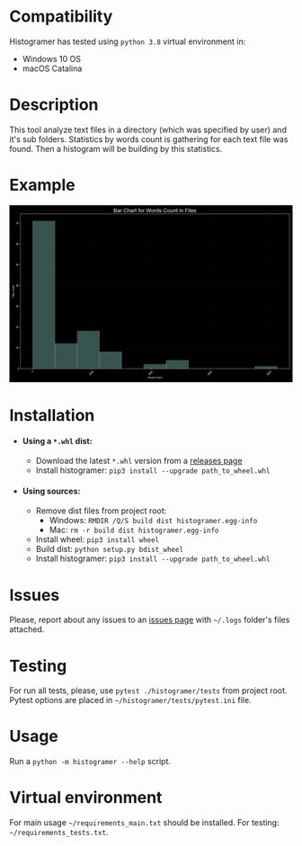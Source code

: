 # Compatibility #
Histogramer has tested using `python 3.8` virtual environment in:
   * Windows 10 OS
   * macOS Catalina

# Description #
This tool analyze text files in a directory (which was specified by user) 
and it's sub folders. Statistics by words count is gathering 
for each text file was found. Then a histogram will be building 
by this statistics.
  
 # Example #
![](examples/histogram.png)

# Installation #
* #### Using a `*.whl` dist: ####
   * Download the latest `*.whl` version from a
   [releases page](https://github.com/jim-molecule/histogramer/releases)
   * Install histogramer: `pip3 install --upgrade path_to_wheel.whl`

* #### Using sources: ####
   * Remove dist files from project root:
      * Windows: `RMDIR /Q/S build dist histogramer.egg-info`
      * Mac: `rm -r build dist histogramer.egg-info`
   * Install wheel: `pip3 install wheel`
   * Build dist: `python setup.py bdist_wheel`
   * Install histogramer: `pip3 install --upgrade path_to_wheel.whl`

# Issues #
Please, report about any issues to an 
[issues page](https://github.com/jim-molecule/histogramer/issues/new/choose)
with `~/.logs` folder's files attached.

# Testing #
For run all tests, please, use `pytest ./histogramer/tests` from project root.
Pytest options are placed in `~/histogramer/tests/pytest.ini` file.

# Usage #
Run a `python -m histogramer --help` script.
 
# Virtual environment #
For main usage `~/requirements_main.txt` should be installed.
For testing: `~/requirements_tests.txt`.
